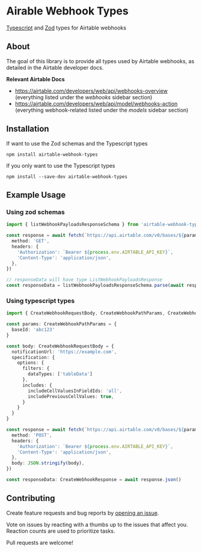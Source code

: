 # Airable Webhook Types

[Typescript](https://www.typescriptlang.org/) and [Zod](https://zod.dev/) types for Airtable webhooks

## About

The goal of this library is to provide all types used by Airtable webhooks, as detailed in the Airtable developer docs.

**Relevant Airtable Docs**

- https://airtable.com/developers/web/api/webhooks-overview (everything listed under the _webhooks_ sidebar section)
- https://airtable.com/developers/web/api/model/webhooks-action (everything webhook-related listed under the _models_ sidebar section)

## Installation

If want to use the Zod schemas and the Typescript types
```
npm install airtable-webhook-types
```

If you only want to use the Typescript types
```
npm install --save-dev airtable-webhook-types
```

## Example Usage

### Using zod schemas
```typescript
import { listWebhookPayloadsResponseSchema } from 'airtable-webhook-types'

const response = await fetch(`https://api.airtable.com/v0/bases/${params.baseId}/webhooks`, {
  method: 'GET',
  headers: {
    'Authorization': `Bearer ${process.env.AIRTABLE_API_KEY}`,
    'Content-Type': 'application/json',
  },
})

// responseData will have type ListWebhookPayloadsResponse
const responseData = listWebhookPayloadsResponseSchema.parse(await response.json())
```

### Using typescript types
```typescript
import { CreateWebhookRequestBody, CreateWebhookPathParams, CreateWebhookResponse } from 'airtable-webhook-types'

const params: CreateWebhookPathParams = {
  baseId: 'abc123'
}

const body: CreateWebhookRequestBody = {
  notificationUrl: 'https://example.com',
  specification: {
    options: {
      filters: {
        dataTypes: ['tableData']
      },
      includes: {
        includeCellValuesInFieldIds: 'all',
        includePreviousCellValues: true,
      }
    }
  }
}

const response = await fetch(`https://api.airtable.com/v0/bases/${params.baseId}/webhooks`, {
  method: 'POST',
  headers: {
    'Authorization': `Bearer ${process.env.AIRTABLE_API_KEY}`,
    'Content-Type': 'application/json',
  },
  body: JSON.stringify(body),
})

const responseData: CreateWebhookResponse = await response.json()
```

## Contributing

Create feature requests and bug reports by [opening an issue](https://github.com/DominicRoyStang/airtable-webhook-types/issues/new).

Vote on issues by reacting with a thumbs up to the issues that affect you. Reaction counts are used to prioritize tasks.

Pull requests are welcome!
